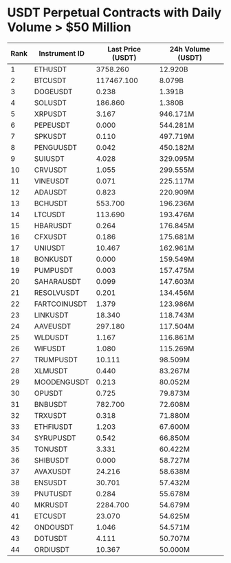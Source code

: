 # USDT Perpetual Contracts with Daily Volume > $50 Million

| Rank | Instrument ID | Last Price (USDT) | 24h Volume (USDT) |
|------|---------------|-------------------|-------------------|
| 1 | ETHUSDT | 3758.260 | 12.920B |
| 2 | BTCUSDT | 117467.100 | 8.079B |
| 3 | DOGEUSDT | 0.238 | 1.391B |
| 4 | SOLUSDT | 186.860 | 1.380B |
| 5 | XRPUSDT | 3.167 | 946.171M |
| 6 | PEPEUSDT | 0.000 | 544.281M |
| 7 | SPKUSDT | 0.110 | 497.719M |
| 8 | PENGUUSDT | 0.042 | 450.182M |
| 9 | SUIUSDT | 4.028 | 329.095M |
| 10 | CRVUSDT | 1.055 | 299.555M |
| 11 | VINEUSDT | 0.071 | 225.117M |
| 12 | ADAUSDT | 0.823 | 220.909M |
| 13 | BCHUSDT | 553.700 | 196.236M |
| 14 | LTCUSDT | 113.690 | 193.476M |
| 15 | HBARUSDT | 0.264 | 176.845M |
| 16 | CFXUSDT | 0.186 | 175.681M |
| 17 | UNIUSDT | 10.467 | 162.961M |
| 18 | BONKUSDT | 0.000 | 159.549M |
| 19 | PUMPUSDT | 0.003 | 157.475M |
| 20 | SAHARAUSDT | 0.099 | 147.603M |
| 21 | RESOLVUSDT | 0.201 | 134.456M |
| 22 | FARTCOINUSDT | 1.379 | 123.986M |
| 23 | LINKUSDT | 18.340 | 118.743M |
| 24 | AAVEUSDT | 297.180 | 117.504M |
| 25 | WLDUSDT | 1.167 | 116.861M |
| 26 | WIFUSDT | 1.080 | 115.269M |
| 27 | TRUMPUSDT | 10.111 | 98.509M |
| 28 | XLMUSDT | 0.440 | 83.267M |
| 29 | MOODENGUSDT | 0.213 | 80.052M |
| 30 | OPUSDT | 0.725 | 79.873M |
| 31 | BNBUSDT | 782.700 | 72.608M |
| 32 | TRXUSDT | 0.318 | 71.880M |
| 33 | ETHFIUSDT | 1.203 | 67.600M |
| 34 | SYRUPUSDT | 0.542 | 66.850M |
| 35 | TONUSDT | 3.331 | 60.422M |
| 36 | SHIBUSDT | 0.000 | 58.727M |
| 37 | AVAXUSDT | 24.216 | 58.638M |
| 38 | ENSUSDT | 30.701 | 57.432M |
| 39 | PNUTUSDT | 0.284 | 55.678M |
| 40 | MKRUSDT | 2284.700 | 54.679M |
| 41 | ETCUSDT | 23.070 | 54.625M |
| 42 | ONDOUSDT | 1.046 | 54.571M |
| 43 | DOTUSDT | 4.111 | 50.707M |
| 44 | ORDIUSDT | 10.367 | 50.000M |
